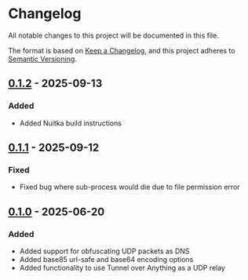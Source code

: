 # Changelog

All notable changes to this project will be documented in this file.

The format is based on [Keep a Changelog](https://keepachangelog.com/en/1.1.0/),
and this project adheres to [Semantic Versioning](https://semver.org/spec/v2.0.0.html).

## [0.1.2] - 2025-09-13

### Added

- Added Nuitka build instructions

## [0.1.1] - 2025-09-12

### Fixed

- Fixed bug where sub-process would die due to file permission error

## [0.1.0] - 2025-06-20

### Added

- Added support for obfuscating UDP packets as DNS
- Added base85 url-safe and base64 encoding options
- Added functionality to use Tunnel over Anything as a UDP relay 

[0.1.2]: https://github.com/androsh7/tunnel_over_anything/releases/tag/v0.1.2
[0.1.1]: https://github.com/androsh7/tunnel_over_anything/releases/tag/v0.1.1
[0.1.0]: https://github.com/androsh7/tunnel_over_anything/releases/tag/v0.1.0